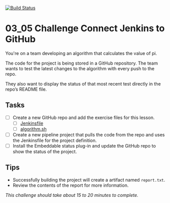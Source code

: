 [![Build Status](http://ec2-100-29-43-43.compute-1.amazonaws.com/buildStatus/icon?job=challenge-embeded-badges&build=1)](http://ec2-100-29-43-43.compute-1.amazonaws.com/job/challenge-embeded-badges/1/)


# 03_05 Challenge Connect Jenkins to GitHub

You're on a team developing an algorithm that calculates the value of pi.

The code for the project is being stored in a GitHub repository. The team wants to test the latest changes to the algorithm with every push to the repo.

They also want to display the status of that most recent test directly in the repo’s README file.

## Tasks
- [ ] Create a new GitHub repo and add the exercise files for this lesson.
  - [ ] [Jenkinsfile](./Jenkinsfile)
  - [ ] [algorithm.sh](./algorithm.sh)
- [ ] Create a new pipeline project that pulls the code from the repo and uses the Jenkinsfile for the project definition.
- [ ] Install the Embeddable status plug-in and update the GitHub repo to show the status of the project.

## Tips
- Successfully building the project will create a artifact named `report.txt`.
- Review the contents of the report for more information.

_*This challenge should take about 15 to 20 minutes to complete.*_
